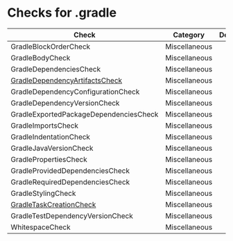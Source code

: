 # Checks for .gradle

Check | Category | Description
----- | -------- | -----------
GradleBlockOrderCheck | Miscellaneous | |
GradleBodyCheck | Miscellaneous | |
GradleDependenciesCheck | Miscellaneous | |
[GradleDependencyArtifactsCheck](checks/gradle_dependency_artifacts_check.markdown#gradledependencyartifactscheck) | Miscellaneous | |
GradleDependencyConfigurationCheck | Miscellaneous | |
GradleDependencyVersionCheck | Miscellaneous | |
GradleExportedPackageDependenciesCheck | Miscellaneous | |
GradleImportsCheck | Miscellaneous | |
GradleIndentationCheck | Miscellaneous | |
GradleJavaVersionCheck | Miscellaneous | |
GradlePropertiesCheck | Miscellaneous | |
GradleProvidedDependenciesCheck | Miscellaneous | |
GradleRequiredDependenciesCheck | Miscellaneous | |
GradleStylingCheck | Miscellaneous | |
[GradleTaskCreationCheck](checks/gradle_task_creation_check.markdown#gradletaskcreationcheck) | Miscellaneous | |
GradleTestDependencyVersionCheck | Miscellaneous | |
WhitespaceCheck | Miscellaneous | |